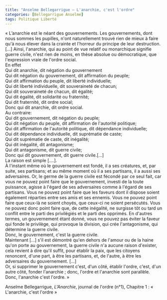 ```yaml
---
title: "Anselme Bellegarrigue – L'anarchie, c'est l'ordre"
categories: [Bellegarrigue Anselme]
tags: Politique Liberté
---
```



« L’anarchie est le néant des gouvernements. Les gouvernements, dont nous sommes les pupilles, n'ont naturellement trouvé rien de mieux à faire qu'à nous élever dans la crainte et l'horreur du principe de leur destruction. […]  Ainsi, l'anarchie, qui au point de vue relatif ou monarchique signifie guerre civile, n'est rien de moins, en thèse absolue ou démocratique, que l'expression vraie de l'ordre social.  
En effet  
Qui dit anarchie, dit négation du gouvernement  
Qui dit négation du gouvernement, dit affirmation du peuple;  
Qui dit affirmation du peuple, dit liberté individuelle;  
Qui dit liberté individuelle, dit souveraineté de chacun;  
Qui dit souveraineté de chacun, dit égalité;  
Qui dit égalité, dit solidarité ou fraternité;  
Qui dit fraternité, dit ordre social;  
Donc qui dit anarchie, dit ordre social.  
Au contraire:  
Qui dit gouvernement, dit négation du peuple;  
Qui dit négation du peuple, dit affirmation de l'autorité politique;  
Qui dit affirmation de l'autorité politique, dit dépendance individuelle;  
Oui dit dépendance individuelle, dit suprématie de caste;  
Qui dit suprématie de caste, dit inégalité;  
Qui dit inégalité, dit antagonisme;  
Qui dit antagonisme, dit guerre civile;  
Donc qui dit gouvernement, dit guerre civile.[…]  
La raison est simple [….].  
À l'instant même où le gouvernement est fondé, il a ses créatures, et, par suite, ses partisans; et au même moment où il a ses partisans, il a aussi ses adversaires. Or, le germe de la guerre civile est fécondé par ce seul fait, car vous ne pouvez point faire que le gouvernement, investi de la toute puissance, agisse à l'égard de ses adversaires comme à l'égard de ses partisans. Vous ne pouvez point faire que les faveurs dont il dispose soient également réparties entre ses amis et ses ennemis. Vous ne pouvez point faire que ceux-là ne soient choyés, que ceux-ci ne soient persécutés. Vous ne pouvez donc point faire que, de cette inégalité, ne surgisse tôt ou tard un conflit entre le parti des privilégiés et le parti des opprimés. En d'autres termes, un gouvernement étant donné, vous ne pouvez pas éviter la faveur qui fonde le privilège, qui provoque la division, qui crée l'antagonisme, qui détermine la guerre civile.  
Donc, le gouvernement, c'est la guerre civile.  
Maintenant […] s'il est démontré qu'en dehors de l'amour ou de la haine qu'on porte au gouvernement, la guerre civile n'a aucune raison d'exister, cela revient à dire qu'il suffit, pour établir la paix, que les citoyens renoncent, d'une part, à être les partisans, et, de l'autre, à être les adversaires du gouvernement. […]  
Or, si supprimer le gouvernement c'est, d'un côté, établir l'ordre, c'est, d'un autre côté, fonder l'anarchie ; donc, l'ordre et l'anarchie sont parallèle.  
Donc, l'anarchie c'est l'ordre. »

Anselme Bellegarrigue, _L'Anarchie_, journal de l'ordre (n°1), Chapitre 1 : « L'anarchie, c'est l'ordre »